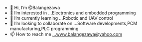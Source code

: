 - 👋 Hi, I’m @Balangezawa
- 👀 I’m interested in ...Electronics and embedded programming
- 🌱 I’m currently learning ...Robotic and UAV control
- 💞️ I’m looking to collaborate on ...Software developments,PCM manufacturing,PLC programming
- 📫 How to reach me ...www.balangezawa@yahoo.com

<!---
Balangezawa/Balangezawa is a ✨ special ✨ repository because its `README.md` (this file) appears on your GitHub profile.
You can click the Preview link to take a look at your changes.
--->
